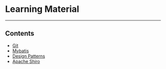 # Learning Material #
---
## Contents ##
*	[Git](https://github.com/mxHoward/learning/tree/master/git)
*	[Mybatis](https://github.com/mxHoward/learning/tree/master/MyBatis)
*	[Design Patterns](https://github.com/mxHoward/learning/tree/master/design%20patterns)
*	[Apache Shiro](https://github.com/mxHoward/learning/tree/master/shiro)